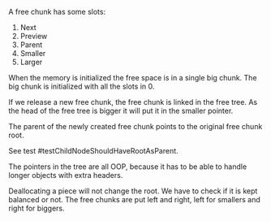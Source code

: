 A free chunk has some slots:

1) Next
2) Preview
3) Parent
4) Smaller
5) Larger

When the memory is initialized the free space is in a single big chunk. 
The big chunk is initialized with all the slots in 0.

If we release a new free chunk, the free chunk is linked in the free tree.
As the head of the free tree is bigger it will put it in the smaller pointer.

The parent of the newly created free chunk points to the original free chunk root.

See test #testChildNodeShouldHaveRootAsParent.

The pointers in the tree are all OOP, because it has to be able to handle longer objects with extra headers. 

Deallocating a piece will not change the root. 
We have to check if it is kept balanced or not.
The free chunks are put left and right, left for smallers and right for biggers.

